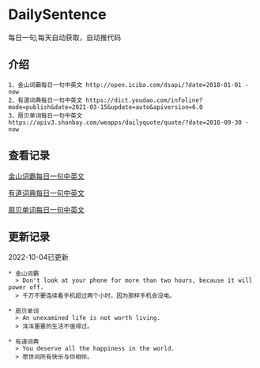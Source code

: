 # DailySentence

每日一句,每天自动获取，自动推代码

## 介绍

```
1、金山词霸每日一句中英文 http://open.iciba.com/dsapi/?date=2018-01-01 - now
2、有道词典每日一句中英文 https://dict.youdao.com/infoline?mode=publish&date=2021-03-15&update=auto&apiversion=6.0
3、扇贝单词每日一句中英文 https://apiv3.shanbay.com/weapps/dailyquote/quote/?date=2016-09-30 - now
```

## 查看记录

[金山词霸每日一句中英文](./data/iciba/)

[有道词典每日一句中英文](./data/youdao/)

[扇贝单词每日一句中英文](./data/shanbay/)

## 更新记录
2022-10-04已更新 
```
* 金山词霸
  > Don't look at your phone for more than two hours, because it will power off.
  > 千万不要连续看手机超过两个小时，因为那样手机会没电。

* 扇贝单词
  > An unexamined life is not worth living.
  > 浑浑噩噩的生活不值得过。

* 有道词典
  > You deserve all the happiness in the world.
  > 愿世间所有快乐与你相伴。

```
